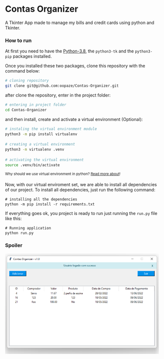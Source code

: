# Contas Organizer

A Tkinter App made to manage my bills and credit cards using python and Tkinter.

### How to run

At first you need to have the [Python-3.8](https://www.python.org/downloads/), the `python3-tk` and the `python3-pip` packages installed. 

Once you installed these two packages, clone this repository with the command below:
```bash
# cloning repository
git clone git@github.com:oopaze/Contas-Organizer.git
```

after clone the repository, enter in the project folder:
```bash
# entering in project folder
cd Contas-Organizer
```

and then install, create and activate a virtual environment (Optional): 
```bash
# instaling the virtual environment module
python3 -m pip install virtualenv

# creating a virtual environment
python3 -m virtualenv .venv

# activating the virtual environment
source .venv/bin/activate
```
<sup>Why should we use virtual environment in python? [Read more about](https://towardsdatascience.com/why-you-should-use-a-virtual-environment-for-every-python-project-c17dab3b0fd0)!</sup>

Now, with our virtual enviroment set, we are able to install all dependencies of our project. To install all dependencies, just run the following command:
```
# installing all the dependencies
python -m pip install -r requirements.txt
```

If everything goes ok, you project is ready to run just running the `run.py` file like this:
```
# Running application
python run.py
```

### Spoiler

![Contas Organizer Home Screen](https://raw.githubusercontent.com/oopaze/Contas-Organizer/main/home-screen.png)

